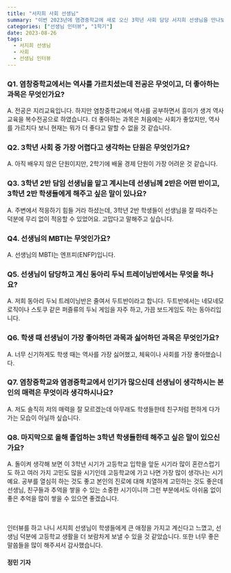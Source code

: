 ```yaml
---
title: "서지희 사회 선생님"
summary: "이번 2023년에 염경중학교에 새로 오신 3학년 사회 담당 서지희 선생님을 만나보았습니다."
categories: ["선생님 인터뷰", "1학기"]
date: 2023-08-26
tags:
  - 서지희 선생님
  - 사회
  - 선생님 인터뷰
---
```


### Q1. 염창중학교에서는 역사를 가르치셨는데 전공은 무엇이고, 더 좋아하는 과목은 무엇인가요?

A. 전공은 지리교육입니다. 하지만 염창중학교에서 역사를 공부하면서 흥미가 생겨 역사교육을 복수전공으로 하였습니다. 더 좋아하는 과목은 처음에는 사회가 좋았지만, 역사를 가르치다 보니 현재는 뭐가 더 좋다고 말할 수 없을 것 같습니다.

### Q2. 3학년 사회 중 가장 어렵다고 생각하는 단원은 무엇인가요?

A. 아직 배우지 않은 단원이지만, 2학기에 배울 경제 단원이 가장 어려운 것 같습니다. 

### Q3. 3학년 2반 담임 선생님을 맡고 계시는데 선생님께 2반은 어떤 반이고, 3학년 2반 학생들에게 해주고 싶은 말이 있나요?

A. 주변에서 적응하기 힘들 거라 하셨는데, 3학년 2반 학생들이 선생님을 잘 따라주는 덕분에 무리 없이 적응할 수 있었어요. 고맙다고 말해주고 싶습니다.

### Q4. 선생님의 MBTI는 무엇인가요?

A. 선생님의 MBTI는 엔프피(ENFP)입니다.

### Q5. 선생님이 담당하고 계신 동아리 두뇌 트레이닝반에서는 무엇을 하나요?

A. 저희 동아리 두뇌 트레이닝반은 줄여서 두트반이라고 합니다. 두트반에서는 네모네모 로직이나 스토쿠 같은 퍼즐류의 두뇌 게임을 자주 하고, 가끔 보드게임도 하는 동아리입니다.

### Q6. 학생 때 선생님이 가장 좋아하던 과목과 싫어하던 과목은 무엇인가요?
A. 너무 신기하게도 학생 때는 역사를 가장 싫어했고, 체육이나 사회를 가장 좋아했습니다.

### Q7. 염창중학교와 염경중학교에서 인기가 많으신데 선생님이 생각하시는 본인의 매력은 무엇이라 생각하시나요?
A. 저도 솔직히 저의 매력을 잘 모르겠는데 아무래도 학생들한테 친구처럼 편하게 다가가는 모습이 아닐까 싶습니다. 

### Q8. 마지막으로 올해 졸업하는 3학년 학생들한테 해주고 싶은 말이 있으신가요?
A. 돌이켜 생각해 보면 이 3학년 시기가 고등학교 입학을 앞둔 시기라 많이 혼란스럽기도 하고 여러 가지 고민도 많을 시기인데 고등학교에 가고 나면 가장 많이 생각나는 시기예요. 공부를 열심히 하는 것도 좋고 본인의 진로에 대해 치열하게 고민하는 것도 좋은데 선생님, 친구들과 추억을 쌓을 수 있는 소중한 시기이니까 그런 부분에서도 아쉬움 없이 좋은 추억을 많이 쌓을 수 있으면 좋겠습니다.

ㅤ

인터뷰를 하고 나니 서지희 선생님이 학생들에게 큰 애정을 가지고 계신다고 느꼈고, 선생님 덕분에 고등학교 생활을 더 보람차게 보낼 수 있을 것 같았습니다. 또한 너무 좋은 말씀들을 많이 해주셔서 감사했습니다. 

#### 정민 기자
